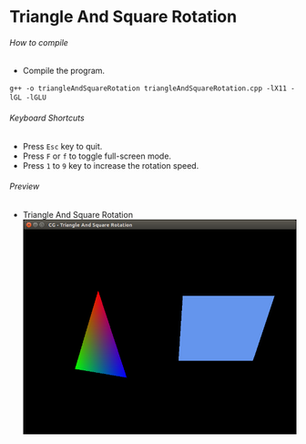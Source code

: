 Triangle And Square Rotation
============================

###### How to compile

- Compile the program.

```
g++ -o triangleAndSquareRotation triangleAndSquareRotation.cpp -lX11 -lGL -lGLU

```

###### Keyboard Shortcuts
- Press ```Esc``` key to quit.
- Press ```F``` or ```f``` to toggle full-screen mode.
- Press ```1``` to ```9``` key to increase the rotation speed.

###### Preview
- Triangle And Square Rotation
![triangleAndSquareRotation][triangleAndSquareRotation-image]

[//]: # "Image declaration"

[triangleAndSquareRotation-image]: ./preview/triangleAndSquareRotation.png "Triangle And Square Rotation"
